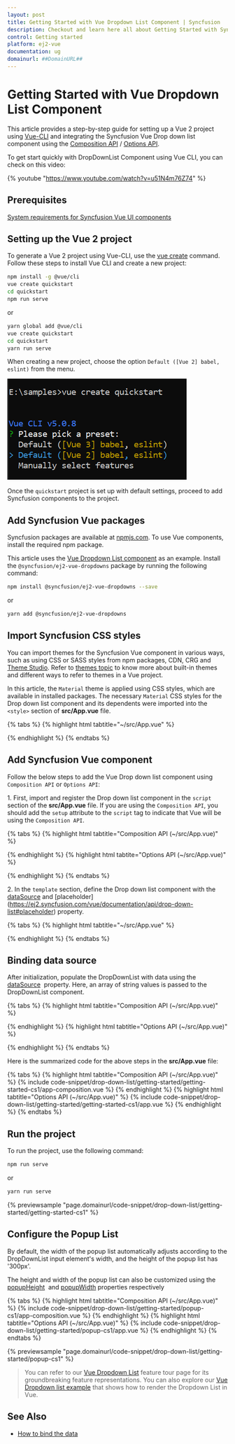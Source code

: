 ```yaml
---
layout: post
title: Getting Started with Vue Dropdown List Component | Syncfusion
description: Checkout and learn here all about Getting Started with Syncfusion Essential Vue Dropdown List component, it's element and more.
control: Getting started 
platform: ej2-vue
documentation: ug
domainurl: ##DomainURL##
---
```


# Getting Started with Vue Dropdown List Component

This article provides a step-by-step guide for setting up a Vue 2 project using [Vue-CLI](https://cli.vuejs.org/) and integrating the Syncfusion Vue Drop down list component using the [Composition API](https://vuejs.org/guide/introduction.html#composition-api) / [Options API](https://vuejs.org/guide/introduction.html#options-api).

To get start quickly with DropDownList Component using Vue CLI, you can check on this video:

{% youtube "https://www.youtube.com/watch?v=u51N4m76Z74" %}

## Prerequisites

[System requirements for Syncfusion Vue UI components](https://ej2.syncfusion.com/vue/documentation/system-requirements)

## Setting up the Vue 2 project

To generate a Vue 2 project using Vue-CLI, use the [vue create](https://cli.vuejs.org/#getting-started) command. Follow these steps to install Vue CLI and create a new project:

```bash
npm install -g @vue/cli
vue create quickstart
cd quickstart
npm run serve
```

or

```bash
yarn global add @vue/cli
vue create quickstart
cd quickstart
yarn run serve
```

When creating a new project, choose the option `Default ([Vue 2] babel, eslint)` from the menu.

![Vue 2 project](../appearance/images/vue2-terminal.png)

Once the `quickstart` project is set up with default settings, proceed to add Syncfusion components to the project.



## Add Syncfusion Vue packages

Syncfusion packages are available at [npmjs.com](https://www.npmjs.com/search?q=ej2-vue). To use Vue components, install the required npm package.

This article uses the [Vue Dropdown List component](https://www.syncfusion.com/vue-components/vue-dropdown-list) as an example. Install the `@syncfusion/ej2-vue-dropdowns` package by running the following command:

```bash
npm install @syncfusion/ej2-vue-dropdowns --save
```
or

```bash
yarn add @syncfusion/ej2-vue-dropdowns
```

## Import Syncfusion CSS styles

You can import themes for the Syncfusion Vue component in various ways, such as using CSS or SASS styles from npm packages, CDN, CRG and [Theme Studio](https://ej2.syncfusion.com/vue/documentation/appearance/theme-studio). Refer to [themes topic](https://ej2.syncfusion.com/vue/documentation/appearance/theme) to know more about built-in themes and different ways to refer to themes in a Vue project.

In this article, the `Material` theme is applied using CSS styles, which are available in installed packages. The necessary `Material` CSS styles for the Drop down list component and its dependents were imported into the `<style>` section of **src/App.vue** file.

{% tabs %}
{% highlight html tabtitle="~/src/App.vue" %}

<style>
@import "../node_modules/@syncfusion/ej2-base/styles/material.css";
@import "../node_modules/@syncfusion/ej2-inputs/styles/material.css";
@import "../node_modules/@syncfusion/ej2-vue-dropdowns/styles/material.css";
</style>

{% endhighlight %}
{% endtabs %}

## Add Syncfusion Vue component

Follow the below steps to add the Vue Drop down list component using `Composition API` or `Options API`:

1\. First, import and register the Drop down list component in the `script` section of the **src/App.vue** file. If you are using the `Composition API`, you should add the `setup` attribute to the `script` tag to indicate that Vue will be using the `Composition API`.

{% tabs %}
{% highlight html tabtitle="Composition API (~/src/App.vue)" %}

<script setup>
import { DropDownListComponent as EjsDropdownlist } from "@syncfusion/ej2-vue-dropdowns";
</script>

{% endhighlight %}
{% highlight html tabtite="Options API (~/src/App.vue)" %}

<script>
import { DropDownListComponent } from "@syncfusion/ej2-vue-dropdowns";

export default {
  components: {
    'ejs-dropdownlist': DropDownListComponent
  }
}
</script>

{% endhighlight %}
{% endtabs %}

2\. In the `template` section, define the Drop down list component with the [dataSource](https://ej2.syncfusion.com/vue/documentation/api/drop-down-list#datasource) and [placeholder] (https://ej2.syncfusion.com/vue/documentation/api/drop-down-list#placeholder) property.

{% tabs %}
{% highlight html tabtitle="~/src/App.vue" %}

<template>
  <div id="app">
    <div id='container' style="margin:50px auto 0; width:250px;">
        <br>
        <ejs-dropdownlist id='dropdownlist' :dataSource='sportsData' placeholder='Select a game'></ejs-dropdownlist>
    </div>
  </div>
</template>

{% endhighlight %}
{% endtabs %}

## Binding data source

After initialization, populate the DropDownList with data using the [dataSource](https://ej2.syncfusion.com/vue/documentation/api/drop-down-list/#datasource) &nbsp;property. Here, an array of string values is passed to the DropDownList component.

{% tabs %}
{% highlight html tabtitle="Composition API (~/src/App.vue)" %}

<template>
  <div id="app">
    <div id='container' style="margin:50px auto 0; width:250px;">
        <br>
        <ejs-dropdownlist id='dropdownlist' :dataSource='sportsData' placeholder='Select a game'></ejs-dropdownlist>
    </div>
  </div>
</template>

<script setup>
import { DropDownListComponent as EjsDropdownlist } from "@syncfusion/ej2-vue-dropdowns";
const sportsData = ['Badminton', 'Cricket', 'Football', 'Golf', 'Tennis'];
</script>

{% endhighlight %}
{% highlight html tabtitle="Options API (~/src/App.vue)" %}

<template>
  <div id="app">
    <div id='container' style="margin:50px auto 0; width:250px;">
        <br>
        <ejs-dropdownlist id='dropdownlist' :dataSource='sportsData' placeholder='Select a game'></ejs-dropdownlist>
    </div>
  </div>
</template>
<script>
import { DropDownListComponent } from "@syncfusion/ej2-vue-dropdowns";
export default {
  components: {
    'ejs-dropdownlist': DropDownListComponent
  },
  data (){
    return {
      sportsData: ['Badminton', 'Cricket', 'Football', 'Golf', 'Tennis']
    }
  }
}

</script>

{% endhighlight %}
{% endtabs %}

Here is the summarized code for the above steps in the **src/App.vue** file:

{% tabs %}
{% highlight html tabtitle="Composition API (~/src/App.vue)" %}
{% include code-snippet/drop-down-list/getting-started/getting-started-cs1/app-composition.vue %}
{% endhighlight %}
{% highlight html tabtitle="Options API (~/src/App.vue)" %}
{% include code-snippet/drop-down-list/getting-started/getting-started-cs1/app.vue %}
{% endhighlight %}
{% endtabs %}

## Run the project

To run the project, use the following command:

```bash
npm run serve
```

or

```bash
yarn run serve
```

{% previewsample "page.domainurl/code-snippet/drop-down-list/getting-started/getting-started-cs1" %}

## Configure the Popup List

By default, the width of the popup list automatically adjusts according to the DropDownList input element's width, and the height of the popup list has '300px'.

The height and width of the popup list can also be customized using the [popupHeight](	https://ej2.syncfusion.com/vue/documentation/api/drop-down-list/#popupheight) &nbsp;and [popupWidth](https://ej2.syncfusion.com/vue/documentation/api/drop-down-list/#popupwidth) properties respectively

{% tabs %}
{% highlight html tabtitle="Composition API (~/src/App.vue)" %}
{% include code-snippet/drop-down-list/getting-started/popup-cs1/app-composition.vue %}
{% endhighlight %}
{% highlight html tabtitle="Options API (~/src/App.vue)" %}
{% include code-snippet/drop-down-list/getting-started/popup-cs1/app.vue %}
{% endhighlight %}
{% endtabs %}

{% previewsample "page.domainurl/code-snippet/drop-down-list/getting-started/popup-cs1" %}

> You can refer to our [Vue Dropdown List](https://www.syncfusion.com/vue-components/vue-dropdown-list) feature tour page for its groundbreaking feature representations. You can also explore our [Vue Dropdown list example](https://ej2.syncfusion.com/vue/demos/#/material/drop-down-list/default.html) that shows how to render the Dropdown List in Vue.

## See Also

* [How to bind the data](./data-binding)